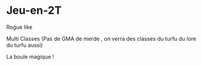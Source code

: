 # Jeu-en-2T
Rogue like

Multi Classes (Pas de GMA de merde , on verra des classes du turfu du lore du turfu aussi)

La boule magique !


